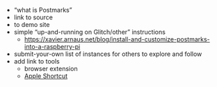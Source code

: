   - “what is Postmarks”
  - link to source
  - to demo site
  - simple “up-and-running on Glitch/other” instructions
    - https://xavier.arnaus.net/blog/install-and-customize-postmarks-into-a-raspberry-pi
  - submit-your-own list of instances for others to explore and follow
  - add link to tools
    - browser extension
    - [Apple Shortcut](https://routinehub.co/shortcut/16547/)
    